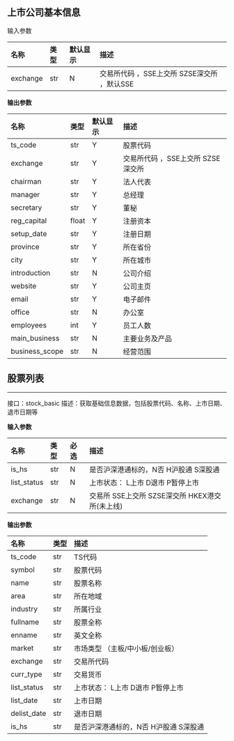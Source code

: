 





## 上市公司基本信息

输入参数

| 名称     | 类型 | 默认显示 | 描述                                        |
| :------- | :--- | :------- | :------------------------------------------ |
| exchange | str  | N        | 交易所代码 ，SSE上交所 SZSE深交所 ，默认SSE |

**输出参数**

| 名称           | 类型  | 默认显示 | 描述                              |
| :------------- | :---- | :------- | :-------------------------------- |
| ts_code        | str   | Y        | 股票代码                          |
| exchange       | str   | Y        | 交易所代码 ，SSE上交所 SZSE深交所 |
| chairman       | str   | Y        | 法人代表                          |
| manager        | str   | Y        | 总经理                            |
| secretary      | str   | Y        | 董秘                              |
| reg_capital    | float | Y        | 注册资本                          |
| setup_date     | str   | Y        | 注册日期                          |
| province       | str   | Y        | 所在省份                          |
| city           | str   | Y        | 所在城市                          |
| introduction   | str   | N        | 公司介绍                          |
| website        | str   | Y        | 公司主页                          |
| email          | str   | Y        | 电子邮件                          |
| office         | str   | N        | 办公室                            |
| employees      | int   | Y        | 员工人数                          |
| main_business  | str   | N        | 主要业务及产品                    |
| business_scope | str   | N        | 经营范围                          |





## 股票列表

------

接口：stock_basic
描述：获取基础信息数据，包括股票代码、名称、上市日期、退市日期等

**输入参数**

| 名称        | 类型 | 必选 | 描述                                           |
| :---------- | :--- | :--- | :--------------------------------------------- |
| is_hs       | str  | N    | 是否沪深港通标的，N否 H沪股通 S深股通          |
| list_status | str  | N    | 上市状态： L上市 D退市 P暂停上市               |
| exchange    | str  | N    | 交易所 SSE上交所 SZSE深交所 HKEX港交所(未上线) |

**输出参数**

| 名称        | 类型 | 描述                                  |
| :---------- | :--- | :------------------------------------ |
| ts_code     | str  | TS代码                                |
| symbol      | str  | 股票代码                              |
| name        | str  | 股票名称                              |
| area        | str  | 所在地域                              |
| industry    | str  | 所属行业                              |
| fullname    | str  | 股票全称                              |
| enname      | str  | 英文全称                              |
| market      | str  | 市场类型 （主板/中小板/创业板）       |
| exchange    | str  | 交易所代码                            |
| curr_type   | str  | 交易货币                              |
| list_status | str  | 上市状态： L上市 D退市 P暂停上市      |
| list_date   | str  | 上市日期                              |
| delist_date | str  | 退市日期                              |
| is_hs       | str  | 是否沪深港通标的，N否 H沪股通 S深股通 |
